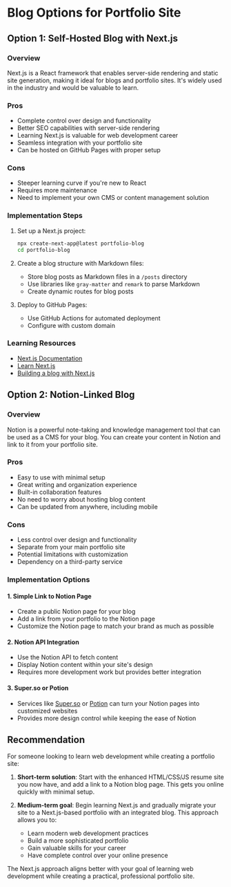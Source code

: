 # Blog Options for Portfolio Site

## Option 1: Self-Hosted Blog with Next.js

### Overview
Next.js is a React framework that enables server-side rendering and static site generation, making it ideal for blogs and portfolio sites. It's widely used in the industry and would be valuable to learn.

### Pros
- Complete control over design and functionality
- Better SEO capabilities with server-side rendering
- Learning Next.js is valuable for web development career
- Seamless integration with your portfolio site
- Can be hosted on GitHub Pages with proper setup

### Cons
- Steeper learning curve if you're new to React
- Requires more maintenance
- Need to implement your own CMS or content management solution

### Implementation Steps
1. Set up a Next.js project:
   ```bash
   npx create-next-app@latest portfolio-blog
   cd portfolio-blog
   ```

2. Create a blog structure with Markdown files:
   - Store blog posts as Markdown files in a `/posts` directory
   - Use libraries like `gray-matter` and `remark` to parse Markdown
   - Create dynamic routes for blog posts

3. Deploy to GitHub Pages:
   - Use GitHub Actions for automated deployment
   - Configure with custom domain

### Learning Resources
- [Next.js Documentation](https://nextjs.org/docs)
- [Learn Next.js](https://nextjs.org/learn)
- [Building a blog with Next.js](https://nextjs.org/learn/basics/create-nextjs-app)

## Option 2: Notion-Linked Blog

### Overview
Notion is a powerful note-taking and knowledge management tool that can be used as a CMS for your blog. You can create your content in Notion and link to it from your portfolio site.

### Pros
- Easy to use with minimal setup
- Great writing and organization experience
- Built-in collaboration features
- No need to worry about hosting blog content
- Can be updated from anywhere, including mobile

### Cons
- Less control over design and functionality
- Separate from your main portfolio site
- Potential limitations with customization
- Dependency on a third-party service

### Implementation Options

#### 1. Simple Link to Notion Page
- Create a public Notion page for your blog
- Add a link from your portfolio to the Notion page
- Customize the Notion page to match your brand as much as possible

#### 2. Notion API Integration
- Use the Notion API to fetch content
- Display Notion content within your site's design
- Requires more development work but provides better integration

#### 3. Super.so or Potion
- Services like [Super.so](https://super.so) or [Potion](https://potion.so) can turn your Notion pages into customized websites
- Provides more design control while keeping the ease of Notion

## Recommendation

For someone looking to learn web development while creating a portfolio site:

1. **Short-term solution**: Start with the enhanced HTML/CSS/JS resume site you now have, and add a link to a Notion blog page. This gets you online quickly with minimal setup.

2. **Medium-term goal**: Begin learning Next.js and gradually migrate your site to a Next.js-based portfolio with an integrated blog. This approach allows you to:
   - Learn modern web development practices
   - Build a more sophisticated portfolio
   - Gain valuable skills for your career
   - Have complete control over your online presence

The Next.js approach aligns better with your goal of learning web development while creating a practical, professional portfolio site. 